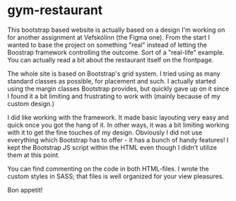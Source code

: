 # gym-restaurant

This bootstrap based website is actually based on a design I'm working on for another assignment at Vefskólinn (the Figma one). From the start I wanted to base the project on something "real" instead of letting the Boostrap framework controlling the outcome. Sort of a "real-life" example. You can actually read a bit about the restaurant itself on the frontpage. 

The whole site is based on Bootstrap's grid system. I tried using as many standard classes as possible, for placement and such. I actually started using the margin classes Bootstrap provides, but quickly gave up on it since I found it a bit limiting and frustrating to work with (mainly because of my custom design.)

I did like working with the framework. It made basic layouting very easy and quick once you got the hang of it. In other ways, it was a bit limiting working with it to get the fine touches of my design. Obviously I did not use everything which Bootstrap has to offer - it has a bunch of handy features! I kept the Bootstrap JS script within the HTML even though I didn't utilize them at this point.

You can find commenting on the code in both HTML-files. I wrote the custom styles in SASS; that files is well organized for your view pleasures.

Bon appetit! 